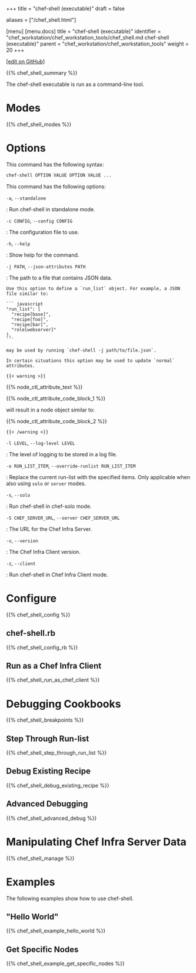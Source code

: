 +++
title = "chef-shell (executable)"
draft = false

aliases = ["/chef_shell.html"]

[menu]
  [menu.docs]
    title = "chef-shell (executable)"
    identifier = "chef_workstation/chef_workstation_tools/chef_shell.md chef-shell (executable)"
    parent = "chef_workstation/chef_workstation_tools"
    weight = 20
+++    

[\[edit on GitHub\]](https://github.com/chef/chef-web-docs/blob/master/content/ctl_chef_shell.md)

{{% chef_shell_summary %}}

The chef-shell executable is run as a command-line tool.

Modes
=====

{{% chef_shell_modes %}}

Options
=======

This command has the following syntax:

``` bash
chef-shell OPTION VALUE OPTION VALUE ...
```

This command has the following options:

`-a`, `--standalone`

:   Run chef-shell in standalone mode.

`-c CONFIG`, `--config CONFIG`

:   The configuration file to use.

`-h`, `--help`

:   Show help for the command.

`-j PATH`, `--json-attributes PATH`

:   The path to a file that contains JSON data.

    Use this option to define a `run_list` object. For example, a JSON
    file similar to:

    ``` javascript
    "run_list": [
      "recipe[base]",
      "recipe[foo]",
      "recipe[bar]",
      "role[webserver]"
    ],
    ```

    may be used by running `chef-shell -j path/to/file.json`.

    In certain situations this option may be used to update `normal`
    attributes.

    {{< warning >}}

{{% node_ctl_attribute_text %}}

{{% node_ctl_attribute_code_block_1 %}}

will result in a node object similar to:

{{% node_ctl_attribute_code_block_2 %}}

    {{< /warning >}}

`-l LEVEL`, `--log-level LEVEL`

:   The level of logging to be stored in a log file.

`-o RUN_LIST_ITEM`, `--override-runlist RUN_LIST_ITEM`

:   Replace the current run-list with the specified items. Only
    applicable when also using `solo` or `server` modes.

`-s`, `--solo`

:   Run chef-shell in chef-solo mode.

`-S CHEF_SERVER_URL`, `--server CHEF_SERVER_URL`

:   The URL for the Chef Infra Server.

`-v`, `--version`

:   The Chef Infra Client version.

`-z`, `--client`

:   Run chef-shell in Chef Infra Client mode.

Configure
=========

{{% chef_shell_config %}}

chef-shell.rb
-------------

{{% chef_shell_config_rb %}}

Run as a Chef Infra Client
--------------------------

{{% chef_shell_run_as_chef_client %}}

Debugging Cookbooks
===================

{{% chef_shell_breakpoints %}}

Step Through Run-list
---------------------

{{% chef_shell_step_through_run_list %}}

Debug Existing Recipe
---------------------

{{% chef_shell_debug_existing_recipe %}}

Advanced Debugging
------------------

{{% chef_shell_advanced_debug %}}

Manipulating Chef Infra Server Data
===================================

{{% chef_shell_manage %}}

Examples
========

The following examples show how to use chef-shell.

"Hello World"
-------------

{{% chef_shell_example_hello_world %}}

Get Specific Nodes
------------------

{{% chef_shell_example_get_specific_nodes %}}
